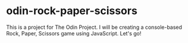 # odin-rock-paper-scissors
This is a project for The Odin Project. I will be creating a console-based Rock, Paper, Scissors game using JavaScript. Let's go!